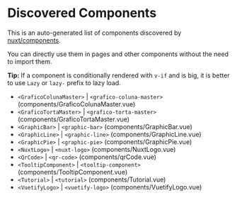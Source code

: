 # Discovered Components

This is an auto-generated list of components discovered by [nuxt/components](https://github.com/nuxt/components).

You can directly use them in pages and other components without the need to import them.

**Tip:** If a component is conditionally rendered with `v-if` and is big, it is better to use `Lazy` or `lazy-` prefix to lazy load.

- `<GraficoColunaMaster>` | `<grafico-coluna-master>` (components/GraficoColunaMaster.vue)
- `<GraficoTortaMaster>` | `<grafico-torta-master>` (components/GraficoTortaMaster.vue)
- `<GraphicBar>` | `<graphic-bar>` (components/GraphicBar.vue)
- `<GraphicLine>` | `<graphic-line>` (components/GraphicLine.vue)
- `<GraphicPie>` | `<graphic-pie>` (components/GraphicPie.vue)
- `<NuxtLogo>` | `<nuxt-logo>` (components/NuxtLogo.vue)
- `<QrCode>` | `<qr-code>` (components/qrCode.vue)
- `<TooltipComponent>` | `<tooltip-component>` (components/TooltipComponent.vue)
- `<Tutorial>` | `<tutorial>` (components/Tutorial.vue)
- `<VuetifyLogo>` | `<vuetify-logo>` (components/VuetifyLogo.vue)
